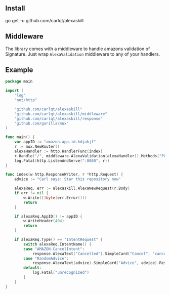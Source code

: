 ## Install
go get -u github.com/carlqt/alexaskill

## Middleware
The library comes with a middleware to handle amazons validation of Signature. Just wrap `AlexaValidation`  middleware to any of your handlers.

## Example
```go
package main

import (
	"log"
	"net/http"

	"github.com/carlqt/alexaskill"
	"github.com/carlqt/alexaskill/middleware"
	"github.com/carlqt/alexaskill/response"
	"github.com/gorilla/mux"
)

func main() {
	var appID := "amazon.app.id.kdjakjf"
	r := mux.NewRouter()
	alexaHandler := http.HandlerFunc(index)
	r.Handle("/", middleware.AlexaValidation(alexaHandler)).Methods("POST")
	log.Fatal(http.ListenAndServe(":8080", r))
}

func index(w http.ResponseWriter, r *http.Request) {
	advice := "Carl says: Star this repository now"

	alexaReq, err := alexaskill.AlexaNewRequest(r.Body)
	if err != nil {
		w.Write([]byte(err.Error()))
		return
	}

	if alexaReq.AppID() != appID {
		w.WriteHeader(404)
		return
	}

	if alexaReq.Type() == "IntentRequest" {
		switch alexaReq.IntentName() {
		case "AMAZON.CancelIntent":
			response.AlexaText("Cancelled").SimpleCard("Cancel", "cancel").Respond(w, 200)
		case "RandomAdvice":
			response.AlexaText(advice).SimpleCard("Advice", advice).Respond(w, 200)
		default:
			log.Fatal("unrecognized")
		}
	}
}


```
